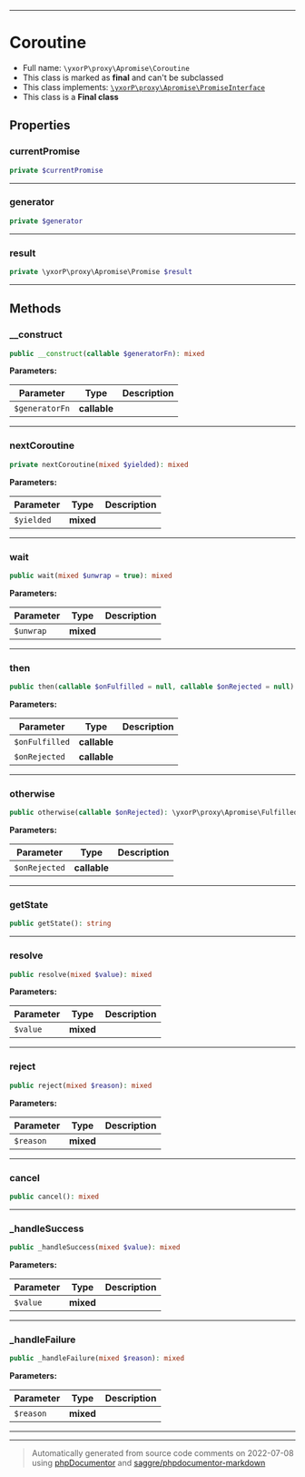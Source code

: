 ***

# Coroutine





* Full name: `\yxorP\proxy\Apromise\Coroutine`
* This class is marked as **final** and can't be subclassed
* This class implements:
[`\yxorP\proxy\Apromise\PromiseInterface`](./PromiseInterface.md)
* This class is a **Final class**



## Properties


### currentPromise



```php
private $currentPromise
```






***

### generator



```php
private $generator
```






***

### result



```php
private \yxorP\proxy\Apromise\Promise $result
```






***

## Methods


### __construct



```php
public __construct(callable $generatorFn): mixed
```








**Parameters:**

| Parameter | Type | Description |
|-----------|------|-------------|
| `$generatorFn` | **callable** |  |




***

### nextCoroutine



```php
private nextCoroutine(mixed $yielded): mixed
```








**Parameters:**

| Parameter | Type | Description |
|-----------|------|-------------|
| `$yielded` | **mixed** |  |




***

### wait



```php
public wait(mixed $unwrap = true): mixed
```








**Parameters:**

| Parameter | Type | Description |
|-----------|------|-------------|
| `$unwrap` | **mixed** |  |




***

### then



```php
public then(callable $onFulfilled = null, callable $onRejected = null): \yxorP\proxy\Apromise\FulfilledPromise|\yxorP\proxy\Apromise\RejectedPromise|\yxorP\proxy\Apromise\Promise|\yxorP\proxy\Apromise\PromiseInterface
```








**Parameters:**

| Parameter | Type | Description |
|-----------|------|-------------|
| `$onFulfilled` | **callable** |  |
| `$onRejected` | **callable** |  |




***

### otherwise



```php
public otherwise(callable $onRejected): \yxorP\proxy\Apromise\FulfilledPromise|\yxorP\proxy\Apromise\RejectedPromise|\yxorP\proxy\Apromise\Promise|\yxorP\proxy\Apromise\PromiseInterface
```








**Parameters:**

| Parameter | Type | Description |
|-----------|------|-------------|
| `$onRejected` | **callable** |  |




***

### getState



```php
public getState(): string
```











***

### resolve



```php
public resolve(mixed $value): mixed
```








**Parameters:**

| Parameter | Type | Description |
|-----------|------|-------------|
| `$value` | **mixed** |  |




***

### reject



```php
public reject(mixed $reason): mixed
```








**Parameters:**

| Parameter | Type | Description |
|-----------|------|-------------|
| `$reason` | **mixed** |  |




***

### cancel



```php
public cancel(): mixed
```











***

### _handleSuccess



```php
public _handleSuccess(mixed $value): mixed
```








**Parameters:**

| Parameter | Type | Description |
|-----------|------|-------------|
| `$value` | **mixed** |  |




***

### _handleFailure



```php
public _handleFailure(mixed $reason): mixed
```








**Parameters:**

| Parameter | Type | Description |
|-----------|------|-------------|
| `$reason` | **mixed** |  |




***


***
> Automatically generated from source code comments on 2022-07-08 using [phpDocumentor](http://www.phpdoc.org/) and [saggre/phpdocumentor-markdown](https://github.com/Saggre/phpDocumentor-markdown)
